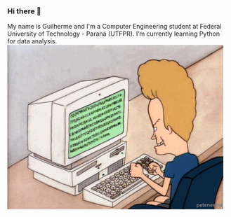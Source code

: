 ### Hi there 👋
My name is Guilherme and I'm a Computer Engineering student at Federal University of Technology - Paraná (UTFPR).
I’m currently learning Python for data analysis.
![image](https://github.com/guilhermealcar/guilhermealcar/blob/master/beavis_coding.gif)



<!--
**guilhermealcar/guilhermealcar** is a ✨ _special_ ✨ repository because its `README.md` (this file) appears on your GitHub profile.

Here are some ideas to get you started:

- 🔭 I’m currently working on ...
- 🌱 I’m currently learning ...
- 👯 I’m looking to collaborate on ...
- 🤔 I’m looking for help with ...
- 💬 Ask me about ...
- 📫 How to reach me: ...
- 😄 Pronouns: ...
- ⚡ Fun fact: ...
-->
